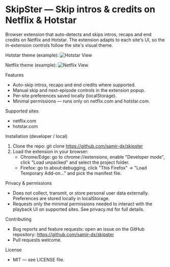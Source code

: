 # SkipSter — Skip intros & credits on Netflix & Hotstar

Browser extension that auto-detects and skips intros, recaps and end credits on Netflix and Hotstar. The extension adapts to each site's UI, so the in-extension controls follow the site's visual theme.

Hotstar theme (example):
![Hotstar View](https://raw.githubusercontent.com/samir-cogoport/store/refs/heads/main/images/hotstar-view.png)

Netflix theme (example):
![Netflix View](https://raw.githubusercontent.com/samir-cogoport/store/refs/heads/main/images/netflix-view.png)

Features
- Auto-skip intros, recaps and end credits where supported.
- Manual skip and next-episode controls in the extension popup.
- Per-site preferences saved locally (localStorage).
- Minimal permissions — runs only on netflix.com and hotstar.com.

Supported sites
- netflix.com
- hotstar.com

Installation (developer / local)
1. Clone the repo: git clone https://github.com/samir-dx/skipster
2. Load the extension in your browser:
   - Chrome/Edge: go to chrome://extensions, enable "Developer mode", click "Load unpacked" and select the project folder.
   - Firefox: go to about:debugging, click "This Firefox" → "Load Temporary Add-on…" and pick the manifest file.

Privacy & permissions
- Does not collect, transmit, or store personal user data externally. Preferences are stored locally in localStorage.
- Requests only the minimal permissions needed to interact with the playback UI on supported sites.
See privacy.md for full details.

Contributing
- Bug reports and feature requests: open an issue on the GitHub repository: https://github.com/samir-dx/skipster
- Pull requests welcome.

License
- MIT — see LICENSE file.